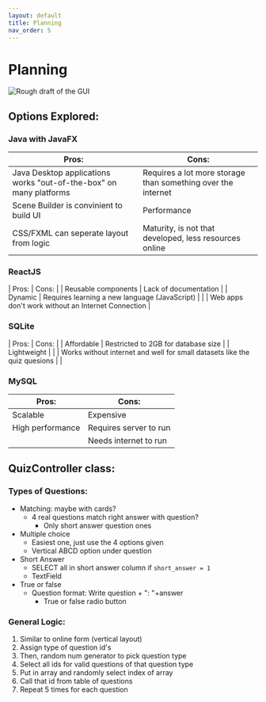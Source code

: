 ```yaml
---
layout: default
title: Planning
nav_order: 5
---
```


# Planning

![Rough draft of the GUI](https://quidology.github.io/assets/img/rough_sketch_gui.jpg)

## Options Explored:

### Java with JavaFX

| Pros: | Cons: |
| --- |---|
Java Desktop applications works "out-of-the-box" on many platforms | Requires a lot more storage than something over the internet
Scene Builder is convinient to build UI | Performance
CSS/FXML can seperate layout from logic | Maturity, is not that developed, less resources online

### ReactJS

| Pros: | Cons: |
| Reusable components | Lack of documentation |
| Dynamic | Requires learning a new language (JavaScript) |
|  | Web apps don't work without an Internet Connection |

### SQLite

| Pros: | Cons: |
| Affordable | Restricted to 2GB for database size |
| Lightweight | |
| Works without internet and well for small datasets like the quiz quesions |  |

### MySQL

| Pros: | Cons: |
| --- |---|
| Scalable | Expensive |
| High performance | Requires server to run |
|  | Needs internet to run |

## QuizController class:

### Types of Questions:

- Matching: maybe with cards?
    - 4 real questions match right answer with question?
        - Only short answer question ones
- Multiple choice
    - Easiest one, just use the 4 options given
    - Vertical ABCD option under question
- Short Answer
    - SELECT all in short answer column if `short_answer = 1`
    - TextField
- True or false
    - Question format: Write question + ": "+answer
        - True or false radio button

### General Logic:

1. Similar to online form (vertical layout)
2. Assign type of question id's
3. Then, random num generator to pick question type
4. Select all ids for valid questions of that question type
5. Put in array and randomly select index of array
6. Call that id from table of questions
7. Repeat 5 times for each question
